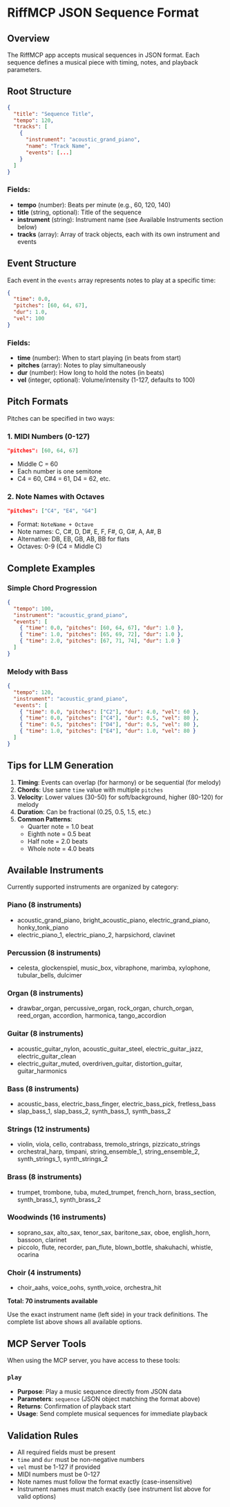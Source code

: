 # RiffMCP JSON Sequence Format

## Overview
The RiffMCP app accepts musical sequences in JSON format. Each sequence defines a musical piece with timing, notes, and playback parameters.

## Root Structure
```json
{
  "title": "Sequence Title",
  "tempo": 120,
  "tracks": [
    {
      "instrument": "acoustic_grand_piano",
      "name": "Track Name",
      "events": [...]
    }
  ]
}
```

### Fields:
- **tempo** (number): Beats per minute (e.g., 60, 120, 140)
- **title** (string, optional): Title of the sequence
- **instrument** (string): Instrument name (see Available Instruments section below)
- **tracks** (array): Array of track objects, each with its own instrument and events

## Event Structure
Each event in the `events` array represents notes to play at a specific time:

```json
{
  "time": 0.0,
  "pitches": [60, 64, 67],
  "dur": 1.0,
  "vel": 100
}
```

### Fields:
- **time** (number): When to start playing (in beats from start)
- **pitches** (array): Notes to play simultaneously
- **dur** (number): How long to hold the notes (in beats)
- **vel** (integer, optional): Volume/intensity (1-127, defaults to 100)

## Pitch Formats
Pitches can be specified in two ways:

### 1. MIDI Numbers (0-127)
```json
"pitches": [60, 64, 67]
```
- Middle C = 60
- Each number is one semitone
- C4 = 60, C#4 = 61, D4 = 62, etc.

### 2. Note Names with Octaves
```json
"pitches": ["C4", "E4", "G4"]
```
- Format: `NoteName + Octave`
- Note names: C, C#, D, D#, E, F, F#, G, G#, A, A#, B
- Alternative: DB, EB, GB, AB, BB for flats
- Octaves: 0-9 (C4 = Middle C)

## Complete Examples

### Simple Chord Progression
```json
{
  "tempo": 100,
  "instrument": "acoustic_grand_piano",
  "events": [
    { "time": 0.0, "pitches": [60, 64, 67], "dur": 1.0 },
    { "time": 1.0, "pitches": [65, 69, 72], "dur": 1.0 },
    { "time": 2.0, "pitches": [67, 71, 74], "dur": 1.0 }
  ]
}
```

### Melody with Bass
```json
{
  "tempo": 120,
  "instrument": "acoustic_grand_piano",
  "events": [
    { "time": 0.0, "pitches": ["C2"], "dur": 4.0, "vel": 60 },
    { "time": 0.0, "pitches": ["C4"], "dur": 0.5, "vel": 80 },
    { "time": 0.5, "pitches": ["D4"], "dur": 0.5, "vel": 80 },
    { "time": 1.0, "pitches": ["E4"], "dur": 1.0, "vel": 80 }
  ]
}
```

## Tips for LLM Generation

1. **Timing**: Events can overlap (for harmony) or be sequential (for melody)
2. **Chords**: Use same `time` value with multiple `pitches`
3. **Velocity**: Lower values (30-50) for soft/background, higher (80-120) for melody
4. **Duration**: Can be fractional (0.25, 0.5, 1.5, etc.)
5. **Common Patterns**:
   - Quarter note = 1.0 beat
   - Eighth note = 0.5 beat  
   - Half note = 2.0 beats
   - Whole note = 4.0 beats

## Available Instruments

Currently supported instruments are organized by category:

### Piano (8 instruments)
- acoustic_grand_piano, bright_acoustic_piano, electric_grand_piano, honky_tonk_piano
- electric_piano_1, electric_piano_2, harpsichord, clavinet

### Percussion (8 instruments)  
- celesta, glockenspiel, music_box, vibraphone, marimba, xylophone, tubular_bells, dulcimer

### Organ (8 instruments)
- drawbar_organ, percussive_organ, rock_organ, church_organ, reed_organ, accordion, harmonica, tango_accordion

### Guitar (8 instruments)
- acoustic_guitar_nylon, acoustic_guitar_steel, electric_guitar_jazz, electric_guitar_clean
- electric_guitar_muted, overdriven_guitar, distortion_guitar, guitar_harmonics

### Bass (8 instruments)
- acoustic_bass, electric_bass_finger, electric_bass_pick, fretless_bass
- slap_bass_1, slap_bass_2, synth_bass_1, synth_bass_2

### Strings (12 instruments)
- violin, viola, cello, contrabass, tremolo_strings, pizzicato_strings
- orchestral_harp, timpani, string_ensemble_1, string_ensemble_2, synth_strings_1, synth_strings_2

### Brass (8 instruments)
- trumpet, trombone, tuba, muted_trumpet, french_horn, brass_section, synth_brass_1, synth_brass_2

### Woodwinds (16 instruments)
- soprano_sax, alto_sax, tenor_sax, baritone_sax, oboe, english_horn, bassoon, clarinet
- piccolo, flute, recorder, pan_flute, blown_bottle, shakuhachi, whistle, ocarina

### Choir (4 instruments)
- choir_aahs, voice_oohs, synth_voice, orchestra_hit

**Total: 70 instruments available**

Use the exact instrument name (left side) in your track definitions. The complete list above shows all available options.

## MCP Server Tools

When using the MCP server, you have access to these tools:

### `play` 
- **Purpose**: Play a music sequence directly from JSON data
- **Parameters**: `sequence` (JSON object matching the format above)
- **Returns**: Confirmation of playback start
- **Usage**: Send complete musical sequences for immediate playback


## Validation Rules
- All required fields must be present
- `time` and `dur` must be non-negative numbers
- `vel` must be 1-127 if provided
- MIDI numbers must be 0-127
- Note names must follow the format exactly (case-insensitive)
- Instrument names must match exactly (see instrument list above for valid options)
